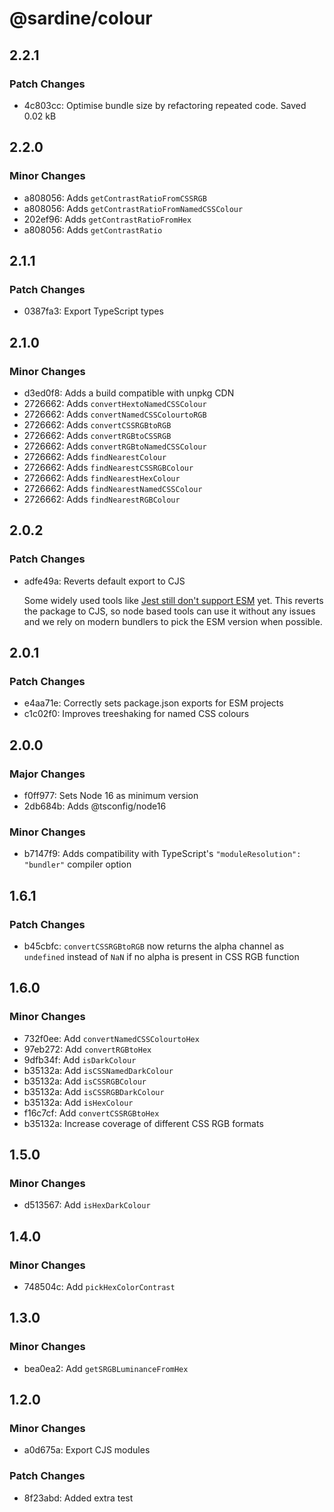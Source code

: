 # @sardine/colour

## 2.2.1

### Patch Changes

- 4c803cc: Optimise bundle size by refactoring repeated code. Saved 0.02 kB

## 2.2.0

### Minor Changes

- a808056: Adds `getContrastRatioFromCSSRGB`
- a808056: Adds `getContrastRatioFromNamedCSSColour`
- 202ef96: Adds `getContrastRatioFromHex`
- a808056: Adds `getContrastRatio`

## 2.1.1

### Patch Changes

- 0387fa3: Export TypeScript types

## 2.1.0

### Minor Changes

- d3ed0f8: Adds a build compatible with unpkg CDN
- 2726662: Adds `convertHextoNamedCSSColour`
- 2726662: Adds `convertNamedCSSColourtoRGB`
- 2726662: Adds `convertCSSRGBtoRGB`
- 2726662: Adds `convertRGBtoCSSRGB`
- 2726662: Adds `convertRGBtoNamedCSSColour`
- 2726662: Adds `findNearestColour`
- 2726662: Adds `findNearestCSSRGBColour`
- 2726662: Adds `findNearestHexColour`
- 2726662: Adds `findNearestNamedCSSColour`
- 2726662: Adds `findNearestRGBColour`

## 2.0.2

### Patch Changes

- adfe49a: Reverts default export to CJS

  Some widely used tools like [Jest still don't support ESM](https://jestjs.io/docs/ecmascript-modules) yet.
  This reverts the package to CJS, so node based tools can use it without any issues and we rely on modern bundlers to pick the ESM version when possible.

## 2.0.1

### Patch Changes

- e4aa71e: Correctly sets package.json exports for ESM projects
- c1c02f0: Improves treeshaking for named CSS colours

## 2.0.0

### Major Changes

- f0ff977: Sets Node 16 as minimum version
- 2db684b: Adds @tsconfig/node16

### Minor Changes

- b7147f9: Adds compatibility with TypeScript's `"moduleResolution": "bundler"` compiler option

## 1.6.1

### Patch Changes

- b45cbfc: `convertCSSRGBtoRGB` now returns the alpha channel as `undefined` instead of `NaN` if no alpha is present in CSS RGB function

## 1.6.0

### Minor Changes

- 732f0ee: Add `convertNamedCSSColourtoHex`
- 97eb272: Add `convertRGBtoHex`
- 9dfb34f: Add `isDarkColour`
- b35132a: Add `isCSSNamedDarkColour`
- b35132a: Add `isCSSRGBColour`
- b35132a: Add `isCSSRGBDarkColour`
- b35132a: Add `isHexColour`
- f16c7cf: Add `convertCSSRGBtoHex`
- b35132a: Increase coverage of different CSS RGB formats

## 1.5.0

### Minor Changes

- d513567: Add `isHexDarkColour`

## 1.4.0

### Minor Changes

- 748504c: Add `pickHexColorContrast`

## 1.3.0

### Minor Changes

- bea0ea2: Add `getSRGBLuminanceFromHex`

## 1.2.0

### Minor Changes

- a0d675a: Export CJS modules

### Patch Changes

- 8f23abd: Added extra test
